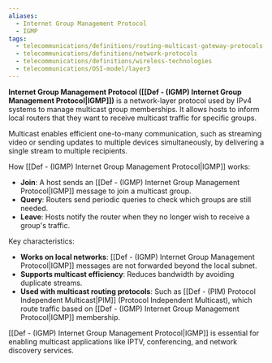 ```yaml
---
aliases:
  - Internet Group Management Protocol
  - IGMP
tags:
  - telecommunications/definitions/routing-multicast-gateway-protocols
  - telecommunications/definitions/network-protocols
  - telecommunications/definitions/wireless-technologies
  - telecommunications/OSI-model/layer3
---
```

**Internet Group Management Protocol ([[Def - (IGMP) Internet Group Management Protocol|IGMP]])** is a network-layer protocol used by IPv4 systems to manage multicast group memberships. It allows hosts to inform local routers that they want to receive multicast traffic for specific groups.

Multicast enables efficient one-to-many communication, such as streaming video or sending updates to multiple devices simultaneously, by delivering a single stream to multiple recipients.

How [[Def - (IGMP) Internet Group Management Protocol|IGMP]] works:
- **Join**: A host sends an [[Def - (IGMP) Internet Group Management Protocol|IGMP]] message to join a multicast group.
- **Query**: Routers send periodic queries to check which groups are still needed.
- **Leave**: Hosts notify the router when they no longer wish to receive a group's traffic.

Key characteristics:
- **Works on local networks**: [[Def - (IGMP) Internet Group Management Protocol|IGMP]] messages are not forwarded beyond the local subnet.
- **Supports multicast efficiency**: Reduces bandwidth by avoiding duplicate streams.
- **Used with multicast routing protocols**: Such as [[Def - (PIM) Protocol Independent Multicast|PIM]] (Protocol Independent Multicast), which route traffic based on [[Def - (IGMP) Internet Group Management Protocol|IGMP]] membership.

[[Def - (IGMP) Internet Group Management Protocol|IGMP]] is essential for enabling multicast applications like IPTV, conferencing, and network discovery services.
